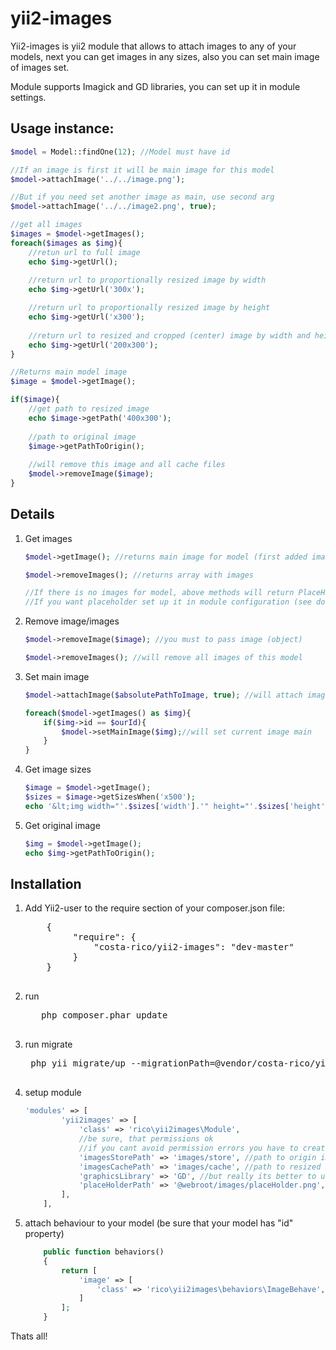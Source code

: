 yii2-images
===========
Yii2-images is yii2 module that allows to attach images to any of your models, next you can get images in any sizes, also you can set main image of images set.

Module supports Imagick and GD libraries, you can set up it in module settings.


Usage instance:
-------------

```php
$model = Model::findOne(12); //Model must have id

//If an image is first it will be main image for this model
$model->attachImage('../../image.png');

//But if you need set another image as main, use second arg
$model->attachImage('../../image2.png', true);

//get all images
$images = $model->getImages();
foreach($images as $img){
    //retun url to full image
    echo $img->getUrl();
    
    //return url to proportionally resized image by width
    echo $img->getUrl('300x');

    //return url to proportionally resized image by height
    echo $img->getUrl('x300');
    
    //return url to resized and cropped (center) image by width and height
    echo $img->getUrl('200x300');
}

//Returns main model image
$image = $model->getImage();

if($image){
    //get path to resized image 
    echo $image->getPath('400x300');
    
    //path to original image
    $image->getPathToOrigin();
    
    //will remove this image and all cache files
    $model->removeImage($image);
}

```

Details
-------------
1. Get images
    ```php
    $model->getImage(); //returns main image for model (first added image or setted as main)
    
    $model->removeImages(); //returns array with images
    
    //If there is no images for model, above methods will return PlaceHolder images or null
    //If you want placeholder set up it in module configuration (see documentation)
    
    ```
2. Remove image/images
    ```php
    $model->removeImage($image); //you must to pass image (object)
    
    $model->removeImages(); //will remove all images of this model
    ```

3. Set main image
    ```php
    $model->attachImage($absolutePathToImage, true); //will attach image and make it main
    
    foreach($model->getImages() as $img){
        if($img->id == $ourId){
            $model->setMainImage($img);//will set current image main
        }
    }
    ```

4. Get image sizes
    ```php
    $image = $model->getImage();
    $sizes = $image->getSizesWhen('x500');
    echo '&lt;img width="'.$sizes['width'].'" height="'.$sizes['height'].'" src="'.$image->getUrl('x500').'" />';
    ```

5. Get original image
    ```php
    $img = $model->getImage();
    echo $img->getPathToOrigin();
    ```


Installation
-------------
1. Add Yii2-user to the require section of your composer.json file:
    <pre>
       {
            "require": {
                "costa-rico/yii2-images": "dev-master"
            }
       }
    </pre>
2. run 
    <pre>
      php composer.phar update
    </pre>

3. run migrate
    <pre>
    php yii migrate/up --migrationPath=@vendor/costa-rico/yii2-images/migrations
    </pre>

4. setup module
    ```php
    'modules' => [
            'yii2images' => [
                'class' => 'rico\yii2images\Module',
                //be sure, that permissions ok 
                //if you cant avoid permission errors you have to create "images" folder in web root manually and set 777 permissions
                'imagesStorePath' => 'images/store', //path to origin images
                'imagesCachePath' => 'images/cache', //path to resized copies
                'graphicsLibrary' => 'GD', //but really its better to use 'Imagick' 
                'placeHolderPath' => '@webroot/images/placeHolder.png', // if you want to get placeholder when image not exists, string will be processed by Yii::getAlias
            ],
        ],
    ```

5. attach behaviour to your model (be sure that your model has "id" property)
    ```php
        public function behaviors()
        {
            return [
                'image' => [
                    'class' => 'rico\yii2images\behaviors\ImageBehave',
                ]
            ];
        }
    ```

Thats all!


